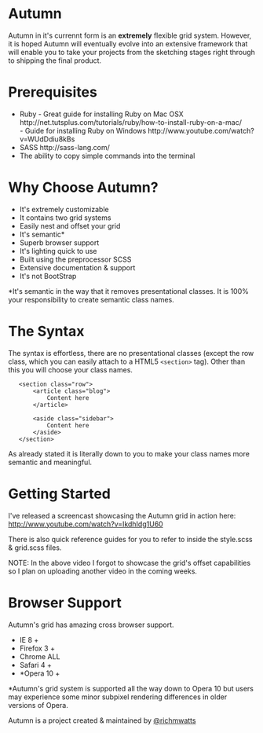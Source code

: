 Autumn
======

Autumn in it's currennt form is an <b>extremely</b> flexible grid system. However, it is hoped Autumn will eventually
evolve into an extensive framework that will enable you to take your projects from the sketching stages right through
to shipping the final product.

Prerequisites
=============

<ul>
<li>Ruby - Great guide for installing Ruby on Mac OSX http://net.tutsplus.com/tutorials/ruby/how-to-install-ruby-on-a-mac/ <br />- Guide for installing Ruby on Windows http://www.youtube.com/watch?v=WUdDdiu8kBs</li>
<li>SASS http://sass-lang.com/</li>
<li>The ability to copy simple commands into the terminal</li>
</ul>


Why Choose Autumn?
==================

<ul>
<li>It's extremely customizable</li>
<li>It contains two grid systems</li>
<li>Easily nest and offset your grid</li>
<li>It's semantic*</li>
<li>Superb browser support </li>
<li>It's lighting quick to use</li>
<li>Built using the preprocessor SCSS</li>
<li>Extensive documentation & support</li>
<li>It's not BootStrap</li>
</ul>

 *It's semantic in the way that it removes presentational classes. It is 100% your responsibility to create semantic class names.

The Syntax
==========
The syntax is effortless, there are no presentational classes (except the row class, 
which you can easily attach to a HTML5 ```<section>``` tag). Other than this you will
choose your class names.

 ```
    <section class="row">
        <article class="blog">
            Content here
        </article>
       
        <aside class="sidebar">
            Content here
        </aside>
    </section>
 ```

As already stated it is literally down to you to make your class names more semantic and meaningful.

Getting Started
===============

I've released a screencast showcasing the Autumn grid in action here:
http://www.youtube.com/watch?v=IkdhIdg1U60

There is also quick reference guides for you to refer to inside the style.scss & grid.scss files.

NOTE: In the above video I forgot to showcase the grid's offset capabilities so I plan on uploading
another video in the coming weeks.
 
 
Browser Support
===============

Autumn's grid has amazing cross browser support.

<ul>
<li>IE 8 +</li>
<li>Firefox 3 +</li>
<li>Chrome ALL</li>
<li>Safari 4 +</li>
<li>*Opera 10 +</li>
</ul>

*Autumn's grid system is supported all the way down to Opera 10 but users may experience
some minor subpixel rendering differences in older versions of Opera.

Autumn is a project created & maintained by <a href="http://twitter.com/richmwatts">@richmwatts</a>
